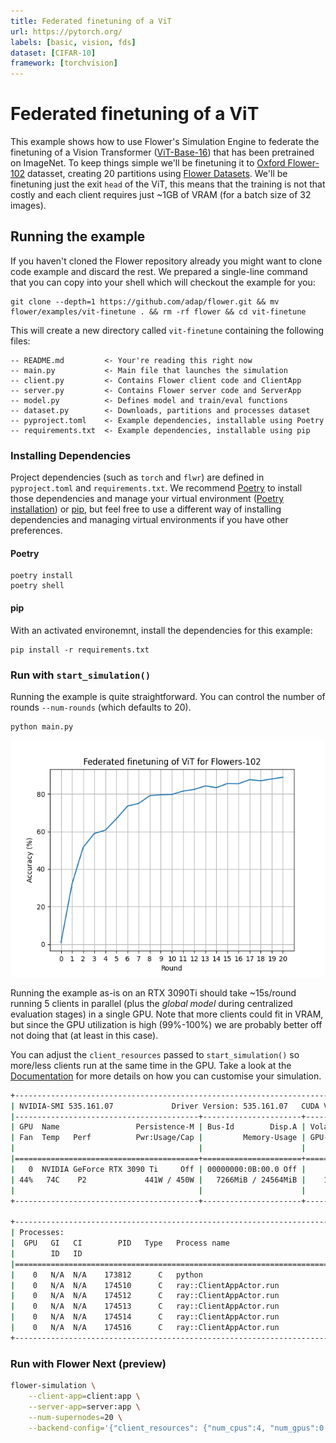 ```yaml
---
title: Federated finetuning of a ViT 
url: https://pytorch.org/
labels: [basic, vision, fds]
dataset: [CIFAR-10]
framework: [torchvision]
---
```


# Federated finetuning of a ViT

This example shows how to use Flower's Simulation Engine to federate the finetuning of a Vision Transformer ([ViT-Base-16](https://pytorch.org/vision/main/models/generated/torchvision.models.vit_b_16.html#torchvision.models.vit_b_16)) that has been pretrained on ImageNet. To keep things simple we'll be finetuning it to [Oxford Flower-102](https://www.robots.ox.ac.uk/~vgg/data/flowers/102/index.html) datasset, creating 20 partitions using [Flower Datasets](https://flower.ai/docs/datasets/). We'll be finetuning just the exit `head` of the ViT, this means that the training is not that costly and each client requires just ~1GB of VRAM (for a batch size of 32 images).

## Running the example

If you haven't cloned the Flower repository already you might want to clone code example and discard the rest. We prepared a single-line command that you can copy into your shell which will checkout the example for you:

```shell
git clone --depth=1 https://github.com/adap/flower.git && mv flower/examples/vit-finetune . && rm -rf flower && cd vit-finetune
```

This will create a new directory called `vit-finetune` containing the following files:

```
-- README.md         <- Your're reading this right now
-- main.py           <- Main file that launches the simulation
-- client.py         <- Contains Flower client code and ClientApp
-- server.py         <- Contains Flower server code and ServerApp
-- model.py          <- Defines model and train/eval functions
-- dataset.py        <- Downloads, partitions and processes dataset
-- pyproject.toml    <- Example dependencies, installable using Poetry
-- requirements.txt  <- Example dependencies, installable using pip
```

### Installing Dependencies

Project dependencies (such as `torch` and `flwr`) are defined in `pyproject.toml` and `requirements.txt`. We recommend [Poetry](https://python-poetry.org/docs/) to install those dependencies and manage your virtual environment ([Poetry installation](https://python-poetry.org/docs/#installation)) or [pip](https://pip.pypa.io/en/latest/development/), but feel free to use a different way of installing dependencies and managing virtual environments if you have other preferences.

#### Poetry

```shell
poetry install
poetry shell
```

#### pip

With an activated environemnt, install the dependencies for this example:

```shell
pip install -r requirements.txt
```

### Run with `start_simulation()`

Running the example is quite straightforward. You can control the number of rounds `--num-rounds` (which defaults to 20).

```bash
python main.py
```

![](_static/central_evaluation.png)

Running the example as-is on an RTX 3090Ti should take ~15s/round running 5 clients in parallel (plus the _global model_ during centralized evaluation stages) in a single GPU. Note that more clients could fit in VRAM, but since the GPU utilization is high (99%-100%) we are probably better off not doing that (at least in this case).

You can adjust the `client_resources` passed to `start_simulation()` so more/less clients run at the same time in the GPU. Take a look at the [Documentation](https://flower.ai/docs/framework/how-to-run-simulations.html) for more details on how you can customise your simulation.

```bash
+---------------------------------------------------------------------------------------+
| NVIDIA-SMI 535.161.07             Driver Version: 535.161.07   CUDA Version: 12.2     |
|-----------------------------------------+----------------------+----------------------+
| GPU  Name                 Persistence-M | Bus-Id        Disp.A | Volatile Uncorr. ECC |
| Fan  Temp   Perf          Pwr:Usage/Cap |         Memory-Usage | GPU-Util  Compute M. |
|                                         |                      |               MIG M. |
|=========================================+======================+======================|
|   0  NVIDIA GeForce RTX 3090 Ti     Off | 00000000:0B:00.0 Off |                  Off |
| 44%   74C    P2             441W / 450W |   7266MiB / 24564MiB |    100%      Default |
|                                         |                      |                  N/A |
+-----------------------------------------+----------------------+----------------------+

+---------------------------------------------------------------------------------------+
| Processes:                                                                            |
|  GPU   GI   CI        PID   Type   Process name                            GPU Memory |
|        ID   ID                                                             Usage      |
|=======================================================================================|
|    0   N/A  N/A    173812      C   python                                     1966MiB |
|    0   N/A  N/A    174510      C   ray::ClientAppActor.run                    1056MiB |
|    0   N/A  N/A    174512      C   ray::ClientAppActor.run                    1056MiB |
|    0   N/A  N/A    174513      C   ray::ClientAppActor.run                    1056MiB |
|    0   N/A  N/A    174514      C   ray::ClientAppActor.run                    1056MiB |
|    0   N/A  N/A    174516      C   ray::ClientAppActor.run                    1056MiB |
+---------------------------------------------------------------------------------------+
```

### Run with Flower Next (preview)

```bash
flower-simulation \
    --client-app=client:app \
    --server-app=server:app \
    --num-supernodes=20 \
    --backend-config='{"client_resources": {"num_cpus":4, "num_gpus":0.25}}'
```

